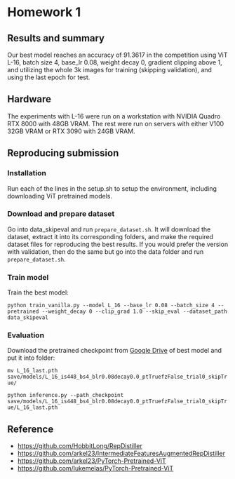 # Homework 1

## Results and summary

Our best model reaches an accuracy of 91.3617 in the competition using ViT L-16, batch size 4, base_lr 0.08, weight decay 0, 
gradient clipping above 1, and utilizing the whole 3k images for training (skipping validation), and using the last epoch for test.

## Hardware

The experiments with L-16 were run on a workstation with NVIDIA Quadro RTX 8000 with 48GB VRAM. The rest were run on servers 
with either V100 32GB VRAM or RTX 3090 with 24GB VRAM.

## Reproducing submission

### Installation

Run each of the lines in the setup.sh to setup the environment, including downloading ViT pretrained models.

### Download and prepare dataset

Go into data_skipeval and run `prepare_dataset.sh`. It will download the dataset, extract it into its corresponding folders, and make the 
required dataset files for reproducing the best results. If you would prefer the version with validation, then do the same but go into the 
data folder and run `prepare_dataset.sh`.

### Train model

Train the best model:

`python train_vanilla.py --model L_16 --base_lr 0.08 --batch_size 4 --pretrained --weight_decay 0 --clip_grad 1.0 --skip_eval --dataset_path data_skipeval`

### Evaluation

Download the pretrained checkpoint from [Google Drive](https://drive.google.com/drive/folders/1l1RLUiglv0MHUREi56KBoVFckOulcbVM?usp=sharing)
of best model and put it into folder:

`mv L_16_last.pth save/models/L_16_is448_bs4_blr0.08decay0.0_ptTruefzFalse_trial0_skipTrue/`

`python inference.py --path_checkpoint save/models/L_16_is448_bs4_blr0.08decay0.0_ptTruefzFalse_trial0_skipTrue/L_16_last.pth`

## Reference
* <https://github.com/HobbitLong/RepDistiller>
* <https://github.com/arkel23/IntermediateFeaturesAugmentedRepDistiller>
* <https://github.com/arkel23/PyTorch-Pretrained-ViT>
* <https://github.com/lukemelas/PyTorch-Pretrained-ViT>

